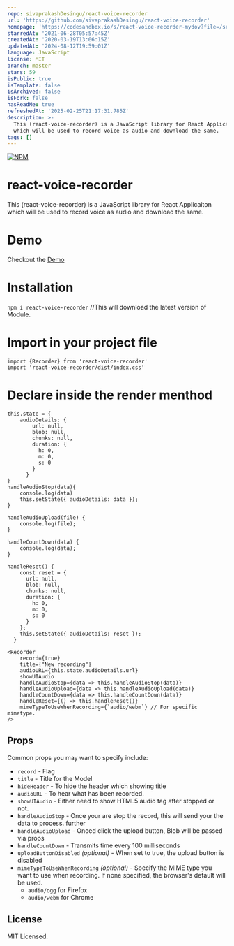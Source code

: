 ```yaml
---
repo: sivaprakashDesingu/react-voice-recorder
url: 'https://github.com/sivaprakashDesingu/react-voice-recorder'
homepage: 'https://codesandbox.io/s/react-voice-recorder-mydov?file=/src/App.js'
starredAt: '2021-06-28T05:57:45Z'
createdAt: '2020-03-19T13:06:15Z'
updatedAt: '2024-08-12T19:59:01Z'
language: JavaScript
license: MIT
branch: master
stars: 59
isPublic: true
isTemplate: false
isArchived: false
isFork: false
hasReadMe: true
refreshedAt: '2025-02-25T21:17:31.785Z'
description: >-
  This (react-voice-recorder) is a JavaScript library for React Applicaiton
  which will be used to record voice as audio and download the same.
tags: []
---
```


[![NPM](https://img.shields.io/npm/v/react-select.svg)](https://www.npmjs.com/package/react-voice-recorder)

# react-voice-recorder

This (react-voice-recorder) is a JavaScript library for React Applicaiton which will be used to record voice as audio and download the same.

# Demo

Checkout the [Demo](https://library-demos.herokuapp.com/react-voice-recorder)

# Installation

```npm i react-voice-recorder```  //This will download the latest version of Module.

# Import in your project file

```
import {Recorder} from 'react-voice-recorder'
import 'react-voice-recorder/dist/index.css'
```

# Declare inside the render menthod


```
this.state = {
    audioDetails: {
        url: null,
        blob: null,
        chunks: null,
        duration: {
          h: 0,
          m: 0,
          s: 0
        }
      }
}
handleAudioStop(data){
    console.log(data)
    this.setState({ audioDetails: data });
}

handleAudioUpload(file) {
    console.log(file);
}

handleCountDown(data) {
    console.log(data);
}

handleReset() {
    const reset = {
      url: null,
      blob: null,
      chunks: null,
      duration: {
        h: 0,
        m: 0,
        s: 0
      }
    };
    this.setState({ audioDetails: reset });
  }

<Recorder
    record={true}
    title={"New recording"}
    audioURL={this.state.audioDetails.url}
    showUIAudio
    handleAudioStop={data => this.handleAudioStop(data)}
    handleAudioUpload={data => this.handleAudioUpload(data)}
    handleCountDown={data => this.handleCountDown(data)}
    handleReset={() => this.handleReset()}
    mimeTypeToUseWhenRecording={`audio/webm`} // For specific mimetype.
/>

```


## Props

Common props you may want to specify include:

- `record` - Flag 
- `title` - Title for the Model
- `hideHeader` - To hide the header which showing title
- `audioURL` - To hear what has been recorded.
- `showUIAudio` - Either need to show HTML5 audio tag after stopped or not.
- `handleAudioStop` - Once your are stop the record, this will send your the data to process. further
- `handleAudioUpload` - Onced click the upload button, Blob will be passed via props 
- `handleCountDown` - Transmits time every 100 milliseconds 
- `uploadButtonDisabled` *(optional)* - When set to true, the upload button is disabled 
- `mimeTypeToUseWhenRecording` *(optional)* - Specify the MIME type you want to use when recording. If none specified, the browser's default will be used.
  - `audio/ogg` for Firefox
  - `audio/webm` for Chrome

## License

MIT Licensed.
